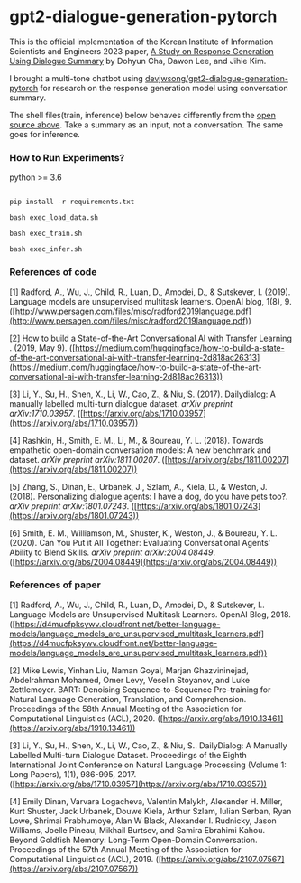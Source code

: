 # gpt2-dialogue-generation-pytorch

This is the official implementation of the Korean Institute of Information Scientists and Engineers 2023 paper, [A Study on Response Generation Using Dialogue Summary](https://www.dbpia.co.kr/pdf/pdfView.do?nodeId=NODE11488165) by Dohyun Cha, Dawon Lee, and Jihie Kim.

I brought a multi-tone chatbot using [devjwsong/gpt2-dialogue-generation-pytorch](https://github.com/devjwsong/gpt2-dialogue-generation-pytorch) for research on the response generation model using conversation summary. 

The shell files(train, inference) below behaves differently from the [open source above](https://github.com/devjwsong/gpt2-dialogue-generation-pytorch). Take a summary as an input, not a conversation. The same goes for inference.

### How to Run Experiments?

python >= 3.6

```

pip install -r requirements.txt

bash exec_load_data.sh

bash exec_train.sh

bash exec_infer.sh

```

### References of code

<a id="1">[1]</a> Radford, A., Wu, J., Child, R., Luan, D., Amodei, D., & Sutskever, I. (2019). Language models are unsupervised multitask learners. OpenAI blog, 1(8), 9.
([http://www.persagen.com/files/misc/radford2019language.pdf](http://www.persagen.com/files/misc/radford2019language.pdf))

<a id="2">[2]</a> How to build a State-of-the-Art Conversational AI with Transfer Learning . (2019, May 9). 
([https://medium.com/huggingface/how-to-build-a-state-of-the-art-conversational-ai-with-transfer-learning-2d818ac26313](https://medium.com/huggingface/how-to-build-a-state-of-the-art-conversational-ai-with-transfer-learning-2d818ac26313))

<a id="3">[3]</a> Li, Y., Su, H., Shen, X., Li, W., Cao, Z., & Niu, S. (2017). Dailydialog: A manually labelled multi-turn dialogue dataset. *arXiv preprint arXiv:1710.03957*. 
([https://arxiv.org/abs/1710.03957](https://arxiv.org/abs/1710.03957))

<a id="4">[4]</a> Rashkin, H., Smith, E. M., Li, M., & Boureau, Y. L. (2018). Towards empathetic open-domain conversation models: A new benchmark and dataset. *arXiv preprint arXiv:1811.00207*. ([https://arxiv.org/abs/1811.00207](https://arxiv.org/abs/1811.00207))

<a id="5">[5]</a> Zhang, S., Dinan, E., Urbanek, J., Szlam, A., Kiela, D., & Weston, J. (2018). Personalizing dialogue agents: I have a dog, do you have pets too?. *arXiv preprint arXiv:1801.07243*. ([https://arxiv.org/abs/1801.07243](https://arxiv.org/abs/1801.07243))

<a id="6">[6]</a> Smith, E. M., Williamson, M., Shuster, K., Weston, J., & Boureau, Y. L. (2020). Can You Put it All Together: Evaluating Conversational Agents' Ability to Blend Skills. *arXiv preprint arXiv:2004.08449*. ([https://arxiv.org/abs/2004.08449](https://arxiv.org/abs/2004.08449))

### References of paper

<a id="1">[1]</a> Radford, A., Wu, J., Child, R., Luan, D., Amodei, D., &  Sutskever,  I..    Language  Models  are  Unsupervised Multitask Learners. OpenAI Blog, 2018. ([https://d4mucfpksywv.cloudfront.net/better-language-models/language_models_are_unsupervised_multitask_learners.pdf](https://d4mucfpksywv.cloudfront.net/better-language-models/language_models_are_unsupervised_multitask_learners.pdf))

<a id="2">[2]</a> Mike  Lewis,  Yinhan  Liu,  Naman  Goyal,  Marjan Ghazvininejad,  Abdelrahman  Mohamed,  Omer  Levy, Veselin Stoyanov, and Luke Zettlemoyer. BART: Denoising Sequence-to-Sequence Pre-training for Natural Language Generation, Translation, and Comprehension. Proceedings of the 58th Annual Meeting of the Association for Computational Linguistics (ACL), 2020. 
([https://arxiv.org/abs/1910.13461](https://arxiv.org/abs/1910.13461))

<a id="3">[3]</a> Li, Y., Su, H., Shen, X., Li, W., Cao, Z., & Niu, S.. DailyDialog:  A  Manually  Labelled  Multi-turn  Dialogue Dataset.  Proceedings  of  the  Eighth  International  Joint Conference on Natural Language Processing (Volume 1: Long Papers), 1(1), 986-995, 2017.  
([https://arxiv.org/abs/1710.03957](https://arxiv.org/abs/1710.03957))

<a id="4">[4]</a>  Emily  Dinan,  Varvara  Logacheva,  Valentin  Malykh, Alexander H. Miller, Kurt Shuster, Jack Urbanek, Douwe Kiela, Arthur Szlam, Iulian Serban, Ryan Lowe, Shrimai Prabhumoye,  Alan  W  Black,  Alexander  I.  Rudnicky, Jason  Williams,  Joelle  Pineau,  Mikhail  Burtsev,  and Samira Ebrahimi Kahou. Beyond Goldfish Memory: Long-Term  Open-Domain  Conversation.  Proceedings of  the  57th  Annual  Meeting  of  the  Association  for Computational Linguistics (ACL), 2019. 
([https://arxiv.org/abs/2107.07567](https://arxiv.org/abs/2107.07567))
